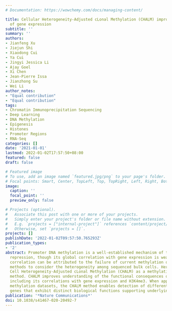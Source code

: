 ```yaml
---
# Documentation: https://wowchemy.com/docs/managing-content/

title: Cellular Heterogeneity-Adjusted cLonal Methylation (CHALM) improves prediction
  of gene expression
subtitle: ''
summary: ''
authors:
- Jianfeng Xu
- Jiejun Shi
- Xiaodong Cui
- Ya Cui
- Jingyi Jessica Li
- Ajay Goel
- Xi Chen
- Jean-Pierre Issa
- Jianzhong Su
- Wei Li
author_notes:
- "Equal contribution"
- "Equal contribution"
tags:
- Chromatin Immunoprecipitation Sequencing
- Deep Learning
- DNA Methylation
- Epigenesis
- Histones
- Promoter Regions
- RNA-Seq
categories: []
date: '2021-01-01'
lastmod: 2022-01-02T17:57:50+08:00
featured: false
draft: false

# Featured image
# To use, add an image named `featured.jpg/png` to your page's folder.
# Focal points: Smart, Center, TopLeft, Top, TopRight, Left, Right, BottomLeft, Bottom, BottomRight.
image:
  caption: ''
  focal_point: ''
  preview_only: false

# Projects (optional).
#   Associate this post with one or more of your projects.
#   Simply enter your project's folder or file name without extension.
#   E.g. `projects = ["internal-project"]` references `content/project/deep-learning/index.md`.
#   Otherwise, set `projects = []`.
projects: []
publishDate: '2022-01-02T09:57:50.765293Z'
publication_types:
- '2'
abstract: Promoter DNA methylation is a well-established mechanism of transcription
  repression, though its global correlation with gene expression is weak. This weak
  correlation can be attributed to the failure of current methylation quantification
  methods to consider the heterogeneity among sequenced bulk cells. Here, we introduce
  Cell Heterogeneity-Adjusted cLonal Methylation (CHALM) as a methylation quantification
  method. CHALM improves understanding of the functional consequences of DNA methylation,
  including its correlations with gene expression and H3K4me3. When applied to different
  methylation datasets, the CHALM method enables detection of differentially methylated
  genes that exhibit distinct biological functions supporting underlying mechanisms.
publication: '*Nature Communications*'
doi: 10.1038/s41467-020-20492-7
---
```

